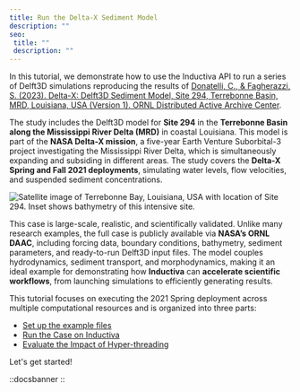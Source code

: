 ```yaml
---
title: Run the Delta-X Sediment Model
description: ""
seo:
 title: ""
 description: ""
---
```


In this tutorial, we demonstrate how to use the Inductiva API to run a series of Delft3D simulations reproducing the results of [Donatelli, C., & Fagherazzi, S. (2023). Delta-X: Delft3D Sediment Model, Site 294, Terrebonne Basin, MRD, Louisiana, USA (Version 1). ORNL Distributed Active Archive Center](https://doi.org/10.3334/ORNLDAAC/2303).

The study includes the Delft3D model for **Site 294** in the **Terrebonne Basin along the Mississippi River Delta (MRD)** in coastal Louisiana. This model is part of the **NASA Delta-X mission**, a five-year Earth Venture Suborbital-3 project investigating the Mississippi River Delta, which is simultaneously expanding and subsiding in different areas. The study covers the **Delta-X Spring and Fall 2021 deployments**, simulating water levels, flow velocities, and suspended sediment concentrations.

![Satellite image of Terrebonne Bay, Louisiana, USA with location of Site 294. Inset shows bathymetry of this intensive site.](delft3d/DeltaX_Delft3D_294_Terrebonne.jpg)

This case is large-scale, realistic, and scientifically validated. Unlike many research examples, the full case is publicly available via **NASA’s ORNL DAAC**, including forcing data, boundary conditions, bathymetry, sediment parameters, and ready-to-run Delft3D input files. The model couples hydrodynamics, sediment transport, and morphodynamics, making it an ideal example for demonstrating how **Inductiva** can **accelerate scientific workflows**, from launching simulations to efficiently generating results.

This tutorial focuses on executing the 2021 Spring deployment across multiple computational resources and is organized into three parts:
- [Set up the example files](0.section1)
- [Run the Case on Inductiva](1.section2)
- [Evaluate the Impact of Hyper-threading](2.section3)

Let's get started!

::docsbanner
::

